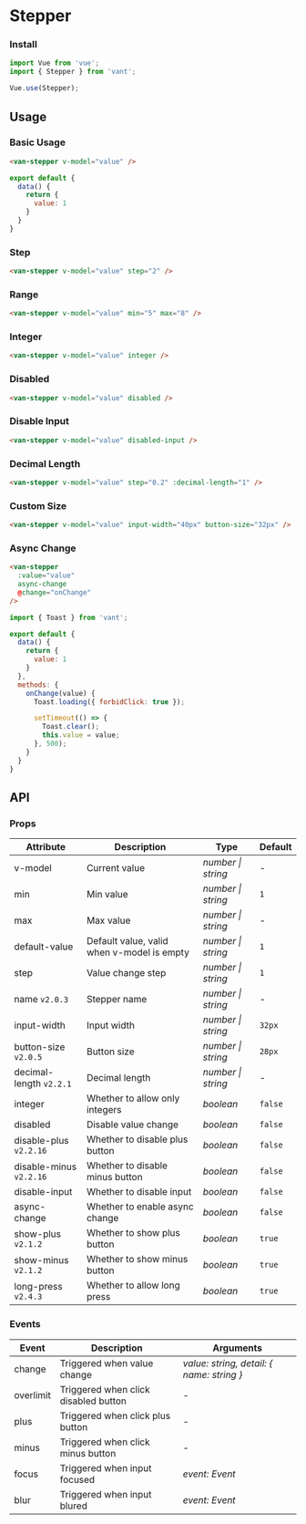 # Stepper

### Install

```js
import Vue from 'vue';
import { Stepper } from 'vant';

Vue.use(Stepper);
```

## Usage

### Basic Usage

```html
<van-stepper v-model="value" />
```

```js
export default {
  data() {
    return {
      value: 1
    }
  }
}
```

### Step

```html
<van-stepper v-model="value" step="2" />
```

### Range

```html
<van-stepper v-model="value" min="5" max="8" />
```

### Integer

```html
<van-stepper v-model="value" integer />
```

### Disabled

```html
<van-stepper v-model="value" disabled />
```

### Disable Input

```html
<van-stepper v-model="value" disabled-input />
```

### Decimal Length

```html
<van-stepper v-model="value" step="0.2" :decimal-length="1" />
```

### Custom Size

```html
<van-stepper v-model="value" input-width="40px" button-size="32px" />
```

### Async Change

```html
<van-stepper
  :value="value"
  async-change
  @change="onChange"
/>
```

```js
import { Toast } from 'vant';

export default {
  data() {
    return {
      value: 1
    }
  },
  methods: {
    onChange(value) {
      Toast.loading({ forbidClick: true });

      setTimeout(() => {
        Toast.clear();
        this.value = value;
      }, 500);
    }
  }
}
```

## API

### Props

| Attribute | Description | Type | Default |
|------|------|------|------|
| v-model | Current value | *number \| string* | - |
| min | Min value | *number \| string* | `1` |
| max | Max value | *number \| string* | - |
| default-value | Default value, valid when v-model is empty | *number \| string* | `1` |
| step | Value change step | *number \| string* | `1` |
| name `v2.0.3` | Stepper name | *number \| string* | - |
| input-width | Input width | *number \| string* | `32px` |
| button-size `v2.0.5` | Button size | *number \| string* | `28px` |
| decimal-length `v2.2.1` | Decimal length | *number \| string* | - |
| integer | Whether to allow only integers | *boolean* | `false` |
| disabled | Disable value change | *boolean* | `false` |
| disable-plus `v2.2.16` | Whether to disable plus button | *boolean* | `false` |
| disable-minus `v2.2.16` | Whether to disable minus button | *boolean* | `false` |
| disable-input | Whether to disable input | *boolean* | `false` |
| async-change | Whether to enable async change | *boolean* | `false` | - |
| show-plus `v2.1.2` | Whether to show plus button | *boolean* | `true` |
| show-minus `v2.1.2` | Whether to show minus button | *boolean* | `true` |
| long-press `v2.4.3` | Whether to allow long press | *boolean* | `true` |

### Events

| Event | Description | Arguments |
|------|------|------|
| change | Triggered when value change | *value: string, detail: { name: string }* |
| overlimit | Triggered when click disabled button | - |
| plus | Triggered when click plus button | - |
| minus | Triggered when click minus button | - |
| focus | Triggered when input focused | *event: Event* |
| blur | Triggered when input blured | *event: Event* |
